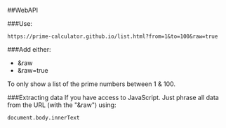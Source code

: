 ##WebAPI

###Use:
```
https://prime-calculator.github.io/list.html?from=1&to=100&raw=true
```

###Add either:
- &raw
- &raw=true

To only show a list of the prime numbers between 1 & 100.

###Extracting data
If you have access to JavaScript. Just phrase all data from the URL (with the "&raw") using:
```
document.body.innerText
```